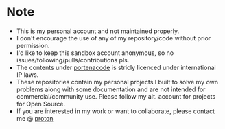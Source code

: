 # Note
- This is my personal account and not maintained properly.
- I don't encourage the use of any of my repository/code without prior permission.
- I'd like to keep this sandbox account anonymous, so no issues/following/pulls/contributions pls.
- The contents under [portenacode](https://github.com/orgs/portenacode/) is stricly licenced under international IP laws.
- These repositories contain my personal projects I built to solve my own problems along with some documentation and are not intended for commercial/community use. Please follow my alt. account for projects for Open Source.
- If you are interested in my work or want to collaborate, please contact me @ [proton]('nishantiyer@proton.me')
